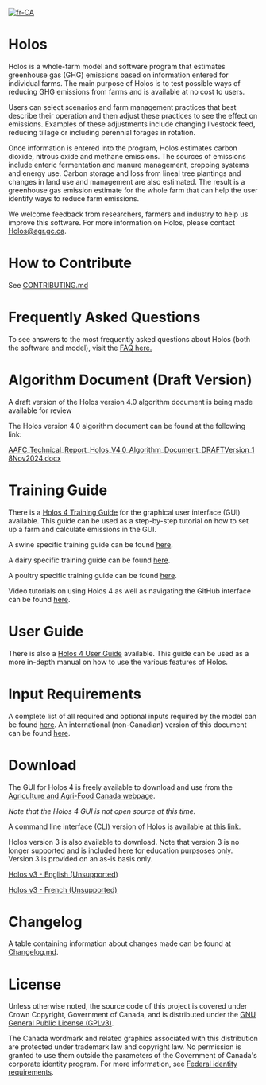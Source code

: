 [![fr-CA](https://img.shields.io/badge/lang-fr--CA-green.svg)](https://github.com/holos-aafc/Holos/blob/main/README.fr-CA.md)

# Holos
 
Holos is a whole-farm model and software program that estimates greenhouse gas (GHG) emissions based on information entered for individual farms. The main purpose of Holos is to test possible ways of reducing GHG emissions from farms and is available at no cost to users.

Users can select scenarios and farm management practices that best describe their operation and then adjust these practices to see the effect on emissions. Examples of these adjustments include changing livestock feed, reducing tillage or including perennial forages in rotation.

Once information is entered into the program, Holos estimates carbon dioxide, nitrous oxide and methane emissions. The sources of emissions include enteric fermentation and manure management, cropping systems and energy use. Carbon storage and loss from lineal tree plantings and changes in land use and management are also estimated. The result is a greenhouse gas emission estimate for the whole farm that can help the user identify ways to reduce farm emissions.

We welcome feedback from researchers, farmers and industry to help us improve this software. For more information on Holos, please contact Holos@agr.gc.ca.

# How to Contribute

See <a href="https://github.com/holos-aafc/Holos/blob/main/CONTRIBUTING.md" target="_blank">CONTRIBUTING.md</a>

# Frequently Asked Questions

To see answers to the most frequently asked questions about Holos (both the software and model), visit the <a href="https://github.com/holos-aafc/Holos/blob/main/H.Content/Documentation/FAQ/FAQ.md" target="_blank">FAQ here.</a>

# Algorithm Document (Draft Version)

A draft version of the Holos version 4.0 algorithm document is being made available for review

The Holos version 4.0 algorithm document can be found at the following link:

<a href="https://github.com/holos-aafc/Holos/raw/refs/heads/main/AAFC_Technical_Report_Holos_V4.0_Algorithm_Document_DRAFTVersion_18Nov2024.docx" target="_blank">AAFC_Technical_Report_Holos_V4.0_Algorithm_Document_DRAFTVersion_18Nov2024.docx</a>

# Training Guide

There is a <a href="https://github.com/holos-aafc/Holos/blob/main/H.Content/Documentation/Training/Holos_4_Training_Guide.md" target="_blank">Holos 4 Training Guide</a> for the graphical user interface (GUI) available. This guide can be used as a step-by-step tutorial on how to set up a farm and calculate emissions in the GUI. 

A swine specific training guide can be found <a href="https://github.com/holos-aafc/Holos/blob/main/H.Content/Documentation/Swine%20Training%20Guide/Holos_4_Swine_Training_Guide.md" target="_blank">here</a>.

A dairy specific training guide can be found <a href="https://github.com/holos-aafc/Holos/blob/main/H.Content/Documentation/Dairy%20Training%20Guide/Holos_4_Dairy_Training_Guide.md" target="_blank">here</a>.

A poultry specific training guide can be found <a href="https://github.com/holos-aafc/Holos/blob/main/H.Content/Documentation/Poultry%20Training%20Guide/Holos_4_Training_Guide_Poultry.md" target="_blank">here</a>.

Video tutorials on using Holos 4 as well as navigating the GitHub interface can be found [here](https://www.youtube.com/@holosaafc9123).

# User Guide

There is also a <a href="https://github.com/holos-aafc/Holos/blob/main/H.Content/Documentation/User%20Guide/User%20Guide.md" target="_blank">Holos 4 User Guide</a> available. This guide can be used as a more in-depth manual on how to use the various features of Holos.

# Input Requirements

A complete list of all required and optional inputs required by the model can be found <a href="https://github.com/holos-aafc/Holos/blob/main/H.Content/Documentation/Input%20Requirements/Input_Requirements_v4.md" target="_blank">here</a>. An international (non-Canadian) version of this document can be found <a href="https://github.com/holos-aafc/Holos/blob/main/H.Content/Documentation/Input%20Requirements/Input_Requirements_v4_International.md" target="_blank">here</a>.

# Download

The GUI for Holos 4 is freely available to download and use from the <a href="https://agriculture.canada.ca/en/agricultural-science-and-innovation/agricultural-research-results/holos-software-program"> Agriculture and Agri-Food Canada webpage</a>.

*Note that the Holos 4 GUI is not open source at this time.*

A command line interface (CLI) version of Holos is available <a href="https://agriculture.canada.ca/holos/cli/setup.exe">at this link</a>.

Holos version 3 is also available to download. Note that version 3 is no longer supported and is included here for education purpsoses only. Version 3 is provided on an as-is basis only.

<a href="https://github.com/holos-aafc/Holos/raw/d3a4f26d61f98520caa9e966507087a62e43db35/Holos%203.0.6%20Installer%20-%20English.zip" target="_blank">Holos v3 - English (Unsupported)</a>

<a href="https://github.com/holos-aafc/Holos/raw/main/Holos%203.0.6%20Installer%20-%20French.zip" target="_blank">Holos v3 - French (Unsupported)</a>

# Changelog

A table containing information about changes made can be found at <a href="https://github.com/holos-aafc/Holos/blob/main/Changelog.md" target="_blank">Changelog.md</a>.

# License

Unless otherwise noted, the source code of this project is covered under Crown Copyright, Government of Canada, and is distributed under the <a href="https://github.com/holos-aafc/Holos/blob/main/LICENSE" target="_blank">GNU General Public License (GPLv3)</a>.

The Canada wordmark and related graphics associated with this distribution are protected under trademark law and copyright law. No permission is granted to use them outside the parameters of the Government of Canada's corporate identity program. For more information, see <a href="https://www.canada.ca/en/treasury-board-secretariat/topics/government-communications/federal-identity-requirements.html" target="_blank">Federal identity requirements</a>.
